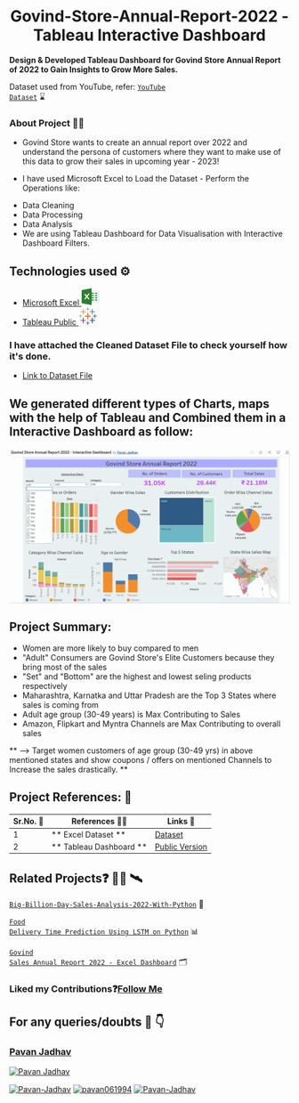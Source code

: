 <h1 align="center">Govind-Store-Annual-Report-2022 - Tableau Interactive Dashboard</h1>

**Design & Developed Tableau Dashboard for Govind Store Annual Report of 2022 to Gain Insights to Grow More Sales.** 

Dataset used from YouTube, refer: <code>[YouTube Dataset](https://docs.google.com/spreadsheets/d/1N_Aa45UnkPmnwGqNr6oTzvUhb5TKlitM/edit#gid=1081836936)</code> :hourglass:

### About Project 👨‍💻

- Govind Store wants to create an annual report over 2022 and understand the persona of customers where they want to make use of this data to grow their sales in upcoming year - 2023!
  
- I have used Microsoft Excel to Load the Dataset - Perform the Operations like: 
* Data Cleaning
* Data Processing
* Data Analysis
* We are using Tableau Dashboard for Data Visualisation with Interactive Dashboard Filters.
  
## Technologies used ⚙️

* <a href="https://www.microsoft.com/en-in" target="_blank" rel="noreferrer">Microsoft Excel <img src="https://github.com/Pavan-Jadhav/Govind-Store-Annual-Report-2022/blob/main/excel.png" alt="excel" width="32" height="32"/></a>
* <a href="https://www.tableau.com/" target="_blank" rel="noreferrer">Tableau Public <img src="https://github.com/Pavan-Jadhav/Pavan-Jadhav/blob/main/tableau-software.svg" alt="excel" width="32" height="32"/></a>

### I have attached the Cleaned Dataset File to check yourself how it's done.
  
 * <a href="https://github.com/Pavan-Jadhav/Govind-Store-Annual-Report-2022/blob/main/Govind%20Store%20Data%20Analysis%202023%20-%20For%20GIT.xlsx"> Link to Dataset File </a>  
  
## We generated different types of Charts, maps with the help of Tableau and Combined them in a Interactive Dashboard as follow:
 
  <picture><img align="center" src="https://github.com/Pavan-Jadhav/Govind-Store-Annual-Report-2022---Tableau-Dashboard/blob/main/Govind%20Store%20Annual%20Tableau-Dashboard-Gif.gif" alt="Govind Store Annual Report 2022 - Tableau Dashboard"/></picture>
  
## Project Summary:
  
* Women are more likely to buy compared to men
* "Adult" Consumers are Govind Store's Elite Customers because they bring most of the sales
* "Set" and "Bottom" are the highest and lowest seling products respectively
* Maharashtra, Karnatka and Uttar Pradesh are the Top 3 States where sales is coming from
* Adult age group (30-49 years) is Max Contributing to Sales
* Amazon, Flipkart and Myntra Channels are Max Contributing to overall sales

** --> Target women customers of age group (30-49 yrs) in above mentioned states and show coupons / offers on mentioned Channels to Increase the sales drastically. **

## Project References: 🔗

|**Sr.No. 🔢**|**References 👨‍💻**| **Links :link:**|
|------|--------------------|---------------------|
|1| ** Excel Dataset ** | [Dataset](https://docs.google.com/spreadsheets/d/1N_Aa45UnkPmnwGqNr6oTzvUhb5TKlitM/edit#gid=1081836936)|
|2| ** Tableau Dashboard ** | [Public Version](https://public.tableau.com/app/discover)|
  
## Related Projects:question: 👨‍💻 🛰️

<code>[Big-Billion-Day-Sales-Analysis-2022-With-Python](https://github.com/Pavan-Jadhav/Big-Billion-Day-Sales-Analysis-2022)</code> 📑

<code>[Food Delivery Time Prediction Using LSTM on Python](https://github.com/Pavan-Jadhav/Food_Delivery_Time_Prediction_Using_LSTM_Python)</code> 📊

<code>[Govind Sales Annual Report 2022 - Excel Dashboard](https://github.com/Pavan-Jadhav/Govind-Store-Annual-Report-2022)</code> 🗂️
   
  
### Liked my Contributions:question:[Follow Me](https://github.com/Pavan-Jadhav/)

## For any queries/doubts 🔗 👇 

### [Pavan Jadhav](#)
<p align="left"> <a href="https://twitter.com/pavan061994" target="blank"><img src="https://img.shields.io/twitter/follow/pavan061994?logo=twitter&style=for-the-badge" alt="Pavan Jadhav" /></a> </p>

<a href="https://www.linkedin.com/in/pavanjadhav" target="blank"><img align="center" src="https://img.shields.io/badge/-PavanJadhav-blue?style=flat-square&logo=Linkedin&logoColor=white&link=https://www.linkedin.com/in/Pavan-Jadhav/" alt="Pavan-Jadhav" height="20" width="100" /></a>
<a href="https://www.instagram.com/pavan061994" target="blank"><img align="center" src="https://img.shields.io/badge/-@pavan061994-D7008A?style=flat-square&labelColor=D7008A&logo=Instagram&logoColor=white&link=https://www.instagram.com/pavan061994" alt="pavan061994" height="20" width="110" /></a>
<a href="https://github.com/Pavan-Jadhav" target="blank"><img align="center" src="https://img.shields.io/github/followers/Pavan-Jadhav?label=Follow&style=social&link=https://github.com/Pavan-Jadhav/" alt="Pavan-Jadhav" height="20" width="90" /></a>

